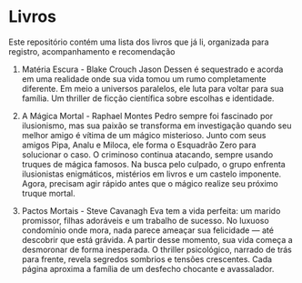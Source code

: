 # Livros
Este repositório contém uma lista dos livros que já li, organizada para registro, acompanhamento e recomendação

1. Matéria Escura - Blake Crouch
Jason Dessen é sequestrado e acorda em uma realidade onde sua vida tomou um rumo completamente diferente. Em meio a universos paralelos, ele luta para voltar para sua família. Um thriller de ficção científica sobre escolhas e identidade.

2. A Mágica Mortal - Raphael Montes
Pedro sempre foi fascinado por ilusionismo, mas sua paixão se transforma em investigação quando seu melhor amigo é vítima de um mágico misterioso. Junto com seus amigos Pipa, Analu e Miloca, ele forma o Esquadrão Zero para solucionar o caso. O criminoso continua atacando, sempre usando truques de mágica famosos. Na busca pelo culpado, o grupo enfrenta ilusionistas enigmáticos, mistérios em livros e um castelo imponente. Agora, precisam agir rápido antes que o mágico realize seu próximo truque mortal.

3. Pactos Mortais - Steve Cavanagh
Eva tem a vida perfeita: um marido promissor, filhas adoráveis e um trabalho de sucesso. No luxuoso condomínio onde mora, nada parece ameaçar sua felicidade — até descobrir que está grávida. A partir desse momento, sua vida começa a desmoronar de forma inesperada. O thriller psicológico, narrado de trás para frente, revela segredos sombrios e tensões crescentes. Cada página aproxima a família de um desfecho chocante e avassalador.
